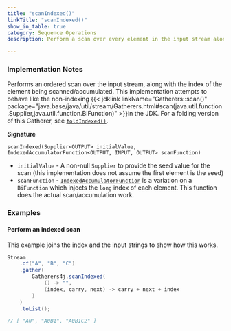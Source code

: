 ```yaml
---
title: "scanIndexed()"
linkTitle: "scanIndexed()"
show_in_table: true
category: Sequence Operations
description: Perform a scan over every element in the input stream along with its index

---
```


### Implementation Notes

Performs an ordered scan over the input stream, along with the index of the element being scanned/accumulated. This 
implementation attempts to behave like the non-indexing {{< jdklink linkName="Gatherers::scan()" package="java.base/java/util/stream/Gatherers.html#scan(java.util.function.Supplier,java.util.function.BiFunction)" >}}in
the JDK. For a folding version of this Gatherer, see [`foldIndexed()`](/gatherers4j/gatherers/sequence-operations/foldindexed/).

**Signature**

`scanIndexed(Supplier<OUTPUT> initialValue, IndexedAccumulatorFunction<OUTPUT, INPUT, OUTPUT> scanFunction)`

* `initialValue` - A non-null `Supplier` to provide the seed value for the scan (this implementation does not assume the first element is the seed)
* `scanFunction` - [`IndexedAccumulatorFunction`](https://github.com/tginsberg/gatherers4j/blob/main/src/main/java/com/ginsberg/gatherers4j/IndexedAccumulatorFunction.java) is a variation on a `BiFunction` which injects the `long` index of each element. This function does the actual scan/accumulation work.



### Examples

#### Perform an indexed scan

This example joins the index and the input strings to show how this works.

```java
Stream
    .of("A", "B", "C")
    .gather(
        Gatherers4j.scanIndexed(
            () -> "",
            (index, carry, next) -> carry + next + index
        )
    )
    .toList();

// [ "A0", "A0B1", "A0B1C2" ]

```

